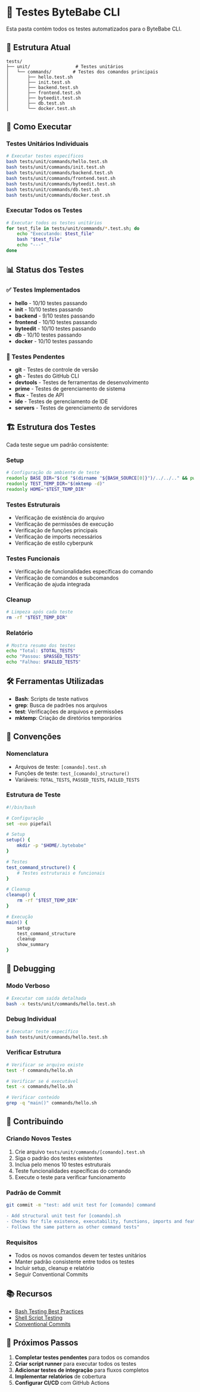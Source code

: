 # 🧪 Testes ByteBabe CLI

Esta pasta contém todos os testes automatizados para o ByteBabe CLI.

## 📁 Estrutura Atual

```
tests/
├── unit/                 # Testes unitários
│   └── commands/        # Testes dos comandos principais
│       ├── hello.test.sh
│       ├── init.test.sh
│       ├── backend.test.sh
│       ├── frontend.test.sh
│       ├── byteedit.test.sh
│       ├── db.test.sh
│       └── docker.test.sh
```

## 🚀 Como Executar

### Testes Unitários Individuais
```bash
# Executar testes específicos
bash tests/unit/commands/hello.test.sh
bash tests/unit/commands/init.test.sh
bash tests/unit/commands/backend.test.sh
bash tests/unit/commands/frontend.test.sh
bash tests/unit/commands/byteedit.test.sh
bash tests/unit/commands/db.test.sh
bash tests/unit/commands/docker.test.sh
```

### Executar Todos os Testes
```bash
# Executar todos os testes unitários
for test_file in tests/unit/commands/*.test.sh; do
    echo "Executando: $test_file"
    bash "$test_file"
    echo "---"
done
```

## 📊 Status dos Testes

### ✅ Testes Implementados
- **hello** - 10/10 testes passando
- **init** - 10/10 testes passando
- **backend** - 9/10 testes passando
- **frontend** - 10/10 testes passando
- **byteedit** - 10/10 testes passando
- **db** - 10/10 testes passando
- **docker** - 10/10 testes passando

### 🔄 Testes Pendentes
- **git** - Testes de controle de versão
- **gh** - Testes do GitHub CLI
- **devtools** - Testes de ferramentas de desenvolvimento
- **prime** - Testes de gerenciamento de sistema
- **flux** - Testes de API
- **ide** - Testes de gerenciamento de IDE
- **servers** - Testes de gerenciamento de servidores

## 🏗️ Estrutura dos Testes

Cada teste segue um padrão consistente:

### Setup
```bash
# Configuração do ambiente de teste
readonly BASE_DIR="$(cd "$(dirname "${BASH_SOURCE[0]}")/../../.." && pwd)"
readonly TEST_TEMP_DIR="$(mktemp -d)"
readonly HOME="$TEST_TEMP_DIR"
```

### Testes Estruturais
- Verificação de existência do arquivo
- Verificação de permissões de execução
- Verificação de funções principais
- Verificação de imports necessários
- Verificação de estilo cyberpunk

### Testes Funcionais
- Verificação de funcionalidades específicas do comando
- Verificação de comandos e subcomandos
- Verificação de ajuda integrada

### Cleanup
```bash
# Limpeza após cada teste
rm -rf "$TEST_TEMP_DIR"
```

### Relatório
```bash
# Mostra resumo dos testes
echo "Total: $TOTAL_TESTS"
echo "Passou: $PASSED_TESTS"
echo "Falhou: $FAILED_TESTS"
```

## 🛠️ Ferramentas Utilizadas

- **Bash**: Scripts de teste nativos
- **grep**: Busca de padrões nos arquivos
- **test**: Verificações de arquivos e permissões
- **mktemp**: Criação de diretórios temporários

## 📝 Convenções

### Nomenclatura
- Arquivos de teste: `[comando].test.sh`
- Funções de teste: `test_[comando]_structure()`
- Variáveis: `TOTAL_TESTS`, `PASSED_TESTS`, `FAILED_TESTS`

### Estrutura de Teste
```bash
#!/bin/bash

# Configuração
set -euo pipefail

# Setup
setup() {
    mkdir -p "$HOME/.bytebabe"
}

# Testes
test_command_structure() {
    # Testes estruturais e funcionais
}

# Cleanup
cleanup() {
    rm -rf "$TEST_TEMP_DIR"
}

# Execução
main() {
    setup
    test_command_structure
    cleanup
    show_summary
}
```

## 🐛 Debugging

### Modo Verboso
```bash
# Executar com saída detalhada
bash -x tests/unit/commands/hello.test.sh
```

### Debug Individual
```bash
# Executar teste específico
bash tests/unit/commands/hello.test.sh
```

### Verificar Estrutura
```bash
# Verificar se arquivo existe
test -f commands/hello.sh

# Verificar se é executável
test -x commands/hello.sh

# Verificar conteúdo
grep -q "main()" commands/hello.sh
```

## 🤝 Contribuindo

### Criando Novos Testes
1. Crie arquivo `tests/unit/commands/[comando].test.sh`
2. Siga o padrão dos testes existentes
3. Inclua pelo menos 10 testes estruturais
4. Teste funcionalidades específicas do comando
5. Execute o teste para verificar funcionamento

### Padrão de Commit
```bash
git commit -m "test: add unit test for [comando] command

- Add structural unit test for [comando].sh
- Checks for file existence, executability, functions, imports and features
- Follows the same pattern as other command tests"
```

### Requisitos
- Todos os novos comandos devem ter testes unitários
- Manter padrão consistente entre todos os testes
- Incluir setup, cleanup e relatório
- Seguir Conventional Commits

## 📚 Recursos

- [Bash Testing Best Practices](https://github.com/kward/shunit2)
- [Shell Script Testing](https://www.shellscript.sh/test.html)
- [Conventional Commits](https://www.conventionalcommits.org/)

## 🎯 Próximos Passos

1. **Completar testes pendentes** para todos os comandos
2. **Criar script runner** para executar todos os testes
3. **Adicionar testes de integração** para fluxos completos
4. **Implementar relatórios** de cobertura
5. **Configurar CI/CD** com GitHub Actions 